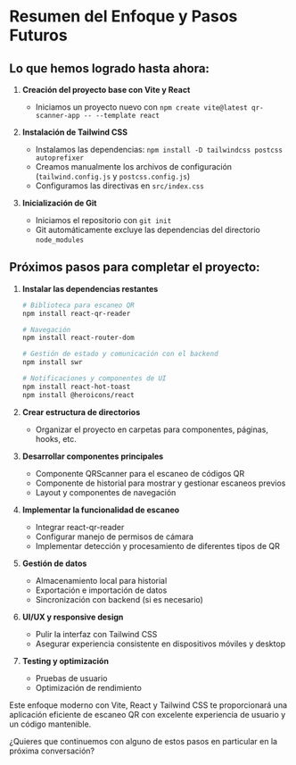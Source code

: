 # Resumen del Enfoque y Pasos Futuros

## Lo que hemos logrado hasta ahora:

1. **Creación del proyecto base con Vite y React**
   - Iniciamos un proyecto nuevo con `npm create vite@latest qr-scanner-app -- --template react`

2. **Instalación de Tailwind CSS**
   - Instalamos las dependencias: `npm install -D tailwindcss postcss autoprefixer`
   - Creamos manualmente los archivos de configuración (`tailwind.config.js` y `postcss.config.js`)
   - Configuramos las directivas en `src/index.css`

3. **Inicialización de Git**
   - Iniciamos el repositorio con `git init`
   - Git automáticamente excluye las dependencias del directorio `node_modules`

## Próximos pasos para completar el proyecto:

1. **Instalar las dependencias restantes**
   ```bash
   # Biblioteca para escaneo QR
   npm install react-qr-reader

   # Navegación
   npm install react-router-dom

   # Gestión de estado y comunicación con el backend
   npm install swr

   # Notificaciones y componentes de UI
   npm install react-hot-toast
   npm install @heroicons/react
   ```

2. **Crear estructura de directorios**
   - Organizar el proyecto en carpetas para componentes, páginas, hooks, etc.

3. **Desarrollar componentes principales**
   - Componente QRScanner para el escaneo de códigos QR
   - Componente de historial para mostrar y gestionar escaneos previos
   - Layout y componentes de navegación

4. **Implementar la funcionalidad de escaneo**
   - Integrar react-qr-reader
   - Configurar manejo de permisos de cámara
   - Implementar detección y procesamiento de diferentes tipos de QR

5. **Gestión de datos**
   - Almacenamiento local para historial
   - Exportación e importación de datos
   - Sincronización con backend (si es necesario)

6. **UI/UX y responsive design**
   - Pulir la interfaz con Tailwind CSS
   - Asegurar experiencia consistente en dispositivos móviles y desktop

7. **Testing y optimización**
   - Pruebas de usuario
   - Optimización de rendimiento

Este enfoque moderno con Vite, React y Tailwind CSS te proporcionará una aplicación eficiente de escaneo QR con excelente experiencia de usuario y un código mantenible.

¿Quieres que continuemos con alguno de estos pasos en particular en la próxima conversación?
